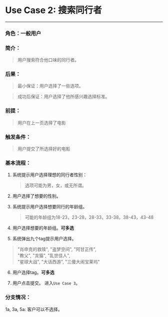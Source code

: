 # Use Case 2: 搜索同行者

  

---

### 角色：一般用户

  

### 简介：

> 用户搜索符合他口味的同行者。

### 后果：

  

> 最小保证：用户选择了一些选项。

> 成功后保证：用户选择了他所感兴趣选择标准。

  

### 前提：

  

> 用户在上一页选择了电影

  

### 触发条件：

  

> 用户提交了所选择好的电影

  

### 基本流程：

  

1. 系统提示用户选择理想的同行者性别：
	> 选项可能为男，女，或无所谓。

2. 用户选择了想要的性别。

3. 系统提示用户选择想要同行的年龄组。
	> 可能的年龄组为18-23，23-28，28-33，33-38，38-43，43-48

4. 用户选择想要的年龄组。**可多选**
5. 系统弹出九个tag提示用户选择。
>"肖申克的救赎", "盗梦空间", "阿甘正传",  
"教父", "龙猫", "乱世佳人",  
"星球大战", "大话西游", "三傻大闹宝莱坞"

6. 用户选择tag。**可多选**

7. 用户点击提交。 进入`Use Case 3`。

### 分支情况：

1a, 3a, 5a: 客户可以不选择。